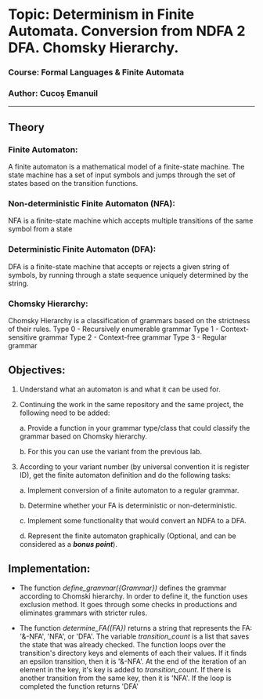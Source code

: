 # Topic: Determinism in Finite Automata. Conversion from NDFA 2 DFA. Chomsky Hierarchy.
### Course: Formal Languages & Finite Automata
### Author: Cucoș Emanuil

-----

## Theory

### Finite Automaton:

A finite automaton is a mathematical model of a finite-state machine. 
The state machine has a set of input symbols and jumps through the set of states based on the transition functions.

### Non-deterministic Finite Automaton (NFA):

NFA is a finite-state machine which accepts multiple transitions of the same symbol from a state

### Deterministic Finite Automaton (DFA):

DFA is a finite-state machine that accepts or rejects a given string of symbols,
by running through a state sequence uniquely determined by the string.

### Chomsky Hierarchy:

Chomsky Hierarchy is a classification of grammars based on the strictness of their rules.
Type 0 - Recursively enumerable grammar
Type 1 - Context-sensitive grammar
Type 2 - Context-free grammar
Type 3 - Regular grammar

## Objectives:

1. Understand what an automaton is and what it can be used for.

2. Continuing the work in the same repository and the same project, the following need to be added:

    a. Provide a function in your grammar type/class that could classify the grammar based on Chomsky hierarchy.

    b. For this you can use the variant from the previous lab.

3. According to your variant number (by universal convention it is register ID), get the finite automaton definition and do the following tasks:

    a. Implement conversion of a finite automaton to a regular grammar.

    b. Determine whether your FA is deterministic or non-deterministic.

    c. Implement some functionality that would convert an NDFA to a DFA.
    
    d. Represent the finite automaton graphically (Optional, and can be considered as a __*bonus point*__).

## Implementation:

* The function _define_grammar({Grammar})_ defines the grammar according to Chomski hierarchy.
In order to define it, the function uses exclusion method.
It goes through some checks in productions and eliminates grammars with stricter rules.


* The function _determine_FA({FA})_ returns a string that represents the FA:
'&-NFA', 'NFA', or 'DFA'.
The variable _transition_count_ is a list that saves the state that was already checked.
The function loops over the transition's directory keys and elements of each their values.
If it finds an epsilon transition, then it is '&-NFA'.
At the end of the iteration of an element in the key, it's key is added to _transition_count_.
If there is another transition from the same key, then it is 'NFA'.
If the loop is completed the function returns 'DFA'

